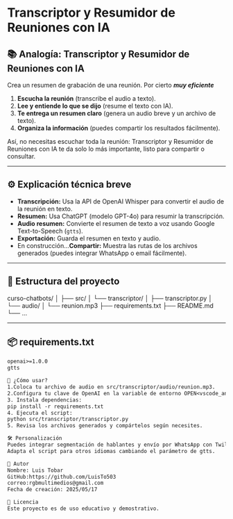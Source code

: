 # Transcriptor y Resumidor de Reuniones con IA

## 📚 Analogía: Transcriptor y Resumidor de Reuniones con IA

Crea un resumen de grabación de una reunión. Por cierto ***muy eficiente***

1. **Escucha la reunión** (transcribe el audio a texto).
2. **Lee y entiende lo que se dijo** (resume el texto con IA).
3. **Te entrega un resumen claro** (genera un audio breve y un archivo de texto).
4. **Organiza la información** (puedes compartir los resultados fácilmente).

Así, no necesitas escuchar toda la reunión: Transcriptor y Resumidor de Reuniones con IA te da solo lo más importante, listo para compartir o consultar.

---

## ⚙️ Explicación técnica breve

- **Transcripción:** Usa la API de OpenAI Whisper para convertir el audio de la reunión en texto.
- **Resumen:** Usa ChatGPT (modelo GPT-4o) para resumir la transcripción.
- **Audio resumen:** Convierte el resumen de texto a voz usando Google Text-to-Speech (`gtts`).
- **Exportación:** Guarda el resumen en texto y audio.
- En construcción...**Compartir:** Muestra las rutas de los archivos generados (puedes integrar WhatsApp o email fácilmente). 

---

## 📝 Estructura del proyecto
curso-chatbots/ │ ├── src/ │ └── transcriptor/ │ ├── transcriptor.py │ └── audio/ │ └── reunion.mp3 ├── requirements.txt ├── README.md └── ...


---

## 📦 requirements.txt

```txt
openai>=1.0.0
gtts

🚀 ¿Cómo usar?
1.Coloca tu archivo de audio en src/transcriptor/audio/reunion.mp3.
2.Configura tu clave de OpenAI en la variable de entorno OPEN<vscode_annotation details='%5B%7B%22title%22%3A%22hardcoded-credentials%22%2C%22description%22%3A%22Embedding%20credentials%20in%20source%20code%20risks%20unauthorized%20access%22%7D%5D'>AI</vscode_annotation>_API_KEY.
3. Instala dependencias:
pip install -r requirements.txt
4. Ejecuta el script:
python src/transcriptor/transcriptor.py
5. Revisa los archivos generados y compártelos según necesites.

🛠️ Personalización
Puedes integrar segmentación de hablantes y envío por WhatsApp con Twilio.
Adapta el script para otros idiomas cambiando el parámetro de gtts.

👤 Autor
Nombre: Luis Tobar
GitHub:https://github.com/LuisTo503
correo:rgbmultimedios@gmail.com 
Fecha de creación: 2025/05/17

📄 Licencia
Este proyecto es de uso educativo y demostrativo.
